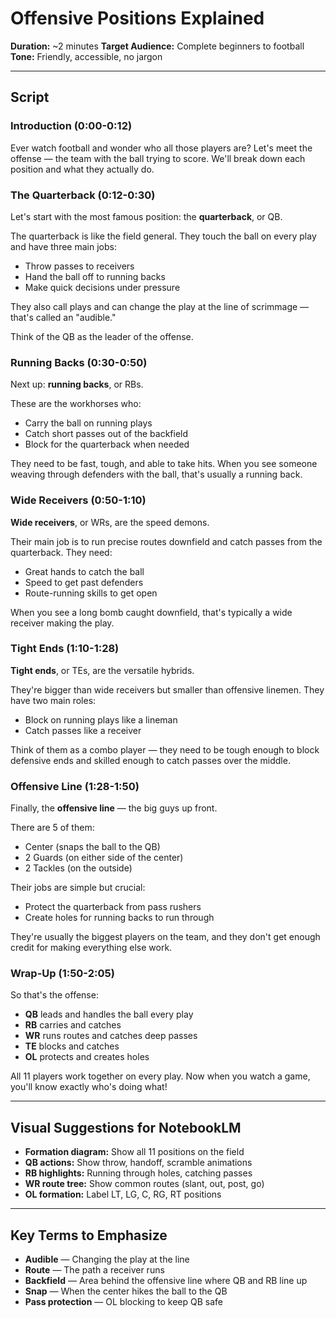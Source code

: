 # Offensive Positions Explained

**Duration:** ~2 minutes
**Target Audience:** Complete beginners to football
**Tone:** Friendly, accessible, no jargon

---

## Script

### Introduction (0:00-0:12)
Ever watch football and wonder who all those players are? Let's meet the offense — the team with the ball trying to score. We'll break down each position and what they actually do.

### The Quarterback (0:12-0:30)
Let's start with the most famous position: the **quarterback**, or QB.

The quarterback is like the field general. They touch the ball on every play and have three main jobs:
- Throw passes to receivers
- Hand the ball off to running backs
- Make quick decisions under pressure

They also call plays and can change the play at the line of scrimmage — that's called an "audible."

Think of the QB as the leader of the offense.

### Running Backs (0:30-0:50)
Next up: **running backs**, or RBs.

These are the workhorses who:
- Carry the ball on running plays
- Catch short passes out of the backfield
- Block for the quarterback when needed

They need to be fast, tough, and able to take hits. When you see someone weaving through defenders with the ball, that's usually a running back.

### Wide Receivers (0:50-1:10)
**Wide receivers**, or WRs, are the speed demons.

Their main job is to run precise routes downfield and catch passes from the quarterback. They need:
- Great hands to catch the ball
- Speed to get past defenders
- Route-running skills to get open

When you see a long bomb caught downfield, that's typically a wide receiver making the play.

### Tight Ends (1:10-1:28)
**Tight ends**, or TEs, are the versatile hybrids.

They're bigger than wide receivers but smaller than offensive linemen. They have two main roles:
- Block on running plays like a lineman
- Catch passes like a receiver

Think of them as a combo player — they need to be tough enough to block defensive ends and skilled enough to catch passes over the middle.

### Offensive Line (1:28-1:50)
Finally, the **offensive line** — the big guys up front.

There are 5 of them:
- Center (snaps the ball to the QB)
- 2 Guards (on either side of the center)
- 2 Tackles (on the outside)

Their jobs are simple but crucial:
- Protect the quarterback from pass rushers
- Create holes for running backs to run through

They're usually the biggest players on the team, and they don't get enough credit for making everything else work.

### Wrap-Up (1:50-2:05)
So that's the offense:
- **QB** leads and handles the ball every play
- **RB** carries and catches
- **WR** runs routes and catches deep passes
- **TE** blocks and catches
- **OL** protects and creates holes

All 11 players work together on every play. Now when you watch a game, you'll know exactly who's doing what!

---

## Visual Suggestions for NotebookLM

- **Formation diagram:** Show all 11 positions on the field
- **QB actions:** Show throw, handoff, scramble animations
- **RB highlights:** Running through holes, catching passes
- **WR route tree:** Show common routes (slant, out, post, go)
- **OL formation:** Label LT, LG, C, RG, RT positions

---

## Key Terms to Emphasize

- **Audible** — Changing the play at the line
- **Route** — The path a receiver runs
- **Backfield** — Area behind the offensive line where QB and RB line up
- **Snap** — When the center hikes the ball to the QB
- **Pass protection** — OL blocking to keep QB safe
